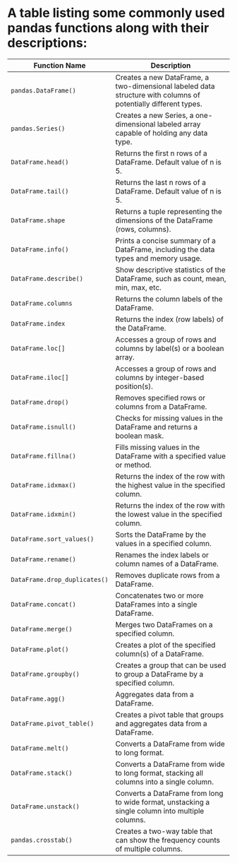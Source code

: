 # A table listing some commonly used pandas functions along with their descriptions:

| Function Name           |  Description                                                                       |
|-------------------------|-----------------------------------------------------------------------------------|
| `pandas.DataFrame()`    | Creates a new DataFrame, a two-dimensional labeled data structure with columns of potentially different types. |
| `pandas.Series()`       | Creates a new Series, a one-dimensional labeled array capable of holding any data type. |
| `DataFrame.head()`      | Returns the first n rows of a DataFrame. Default value of n is 5.                 |
| `DataFrame.tail()`      | Returns the last n rows of a DataFrame. Default value of n is 5.                  |
| `DataFrame.shape`       | Returns a tuple representing the dimensions of the DataFrame (rows, columns).     |
| `DataFrame.info()`      | Prints a concise summary of a DataFrame, including the data types and memory usage. |
| `DataFrame.describe()`  | Show descriptive statistics of the DataFrame, such as count, mean, min, max, etc. |
| `DataFrame.columns`     | Returns the column labels of the DataFrame.                                       |
| `DataFrame.index`       | Returns the index (row labels) of the DataFrame.                                   |
| `DataFrame.loc[]`       | Accesses a group of rows and columns by label(s) or a boolean array.              |
| `DataFrame.iloc[]`      | Accesses a group of rows and columns by integer-based position(s).                |
| `DataFrame.drop()`      | Removes specified rows or columns from a DataFrame.                               |
| `DataFrame.isnull()`    | Checks for missing values in the DataFrame and returns a boolean mask.            |
| `DataFrame.fillna()`    | Fills missing values in the DataFrame with a specified value or method.            |
| `DataFrame.idxmax()`    | Returns the index of the row with the highest value in the specified column.       |
| `DataFrame.idxmin()`    | Returns the index of the row with the lowest value in the specified column.        |
| `DataFrame.sort_values()` | Sorts the DataFrame by the values in a specified column.                          |
| `DataFrame.rename()`    | Renames the index labels or column names of a DataFrame.                          |
| `DataFrame.drop_duplicates()` | Removes duplicate rows from a DataFrame.                                       |
| `DataFrame.concat()`    | Concatenates two or more DataFrames into a single DataFrame.                      |
| `DataFrame.merge()`     | Merges two DataFrames on a specified column.                                      |
| `DataFrame.plot()`      | Creates a plot of the specified column(s) of a DataFrame.                         |
| `DataFrame.groupby()`   | Creates a group that can be used to group a DataFrame by a specified column.      |
| `DataFrame.agg()`       | Aggregates data from a DataFrame.                                                 |
| `DataFrame.pivot_table()` | Creates a pivot table that groups and aggregates data from a DataFrame.         |
| `DataFrame.melt()`      | Converts a DataFrame from wide to long format.                                    |
| `DataFrame.stack()`     | Converts a DataFrame from wide to long format, stacking all columns into a single column. |
| `DataFrame.unstack()`   | Converts a DataFrame from long to wide format, unstacking a single column into multiple columns. |
| `pandas.crosstab()`     | Creates a two-way table that can show the frequency counts of multiple columns.   |